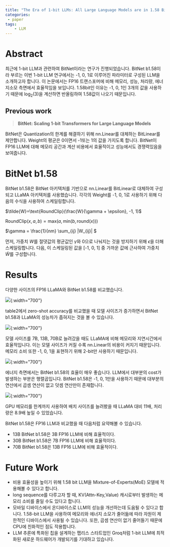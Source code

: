 ```yaml
---
title: "The Era of 1-bit LLMs: All Large Language Models are in 1.58 Bits"
categories:
 - paper
tags:
    - LLM
---
```

# Abstract

최근에 1-bit LLM과 관련하여 BitNet이라는 연구가 진행되었습니다. BitNet b1.58이라 부르는 이번 1-bit LLM 연구에서는 -1, 0, 1로 이루어진 파라미터로 구성된 LLM을 소개하고자 합니다. 이 논문에서는 FP16 트랜스포머에 비해 메모리, 성능, 처리량, 에너지소모 측면에서 효율적임을 보입니다. 1.58bit인 이유는 -1, 0, 1인 3개의 값을 사용하기 때문에 $\text{log}_2(3)$을 계산하면 반올림하여 1.58값이 나오기 때문입니다.

## Previous work

> **BitNet: Scaling 1-bit Transformers for Large Language Models**
> 

BitNet은 Quantization의 한계를 해결하기 위해 nn.Linear를 대체하는 BitLinear를 제안합니다. Weight의 평균은 0이면서 -1또는 1의 값을 가지도록 합니다. BitNet이 FP16 LLM에 대해 메모리 공간과 계산 비용에서 효율적이고 성능에서도 경쟁력있음을 보여줍니다.

# BitNet b1.58

BitNet b1.58은 BitNet 아키텍처를 기반으로 nn.Linear를 BitLinear로 대체하여 구성되고 LLaMA 아키텍처를 사용했습니다. 각각의 Weight를 -1, 0, 1로 사용하기 위해 다음의 수식을 사용하여 스케일링합니다.

$\tilde{W}=\text{RoundClip}(\frac{W}{\gamma + \epsilon}, -1, 1)$

$\text{RoundClip}(x,a,b)=\text{max}(a,\text{min}(b,\text{round}(x)))$

$\gamma = \frac{1}{nm} \sum_{ij} \|W_{ij}\| $

먼저, 가중치 $W$를 절댓값의 평균값인 $\gamma$와 0으로 나눠지는 것을 방지하기 위해 $\epsilon$을 더해 스케일링합니다. 다음, 이 스케일링된 값을 [-1, 0, 1] 중 가까운 값에 근사하여 가중치 $\tilde{W}$를 구성합니다.

# Results

다양한 사이즈의 FP16 LLaMA와 BitNet b1.58를 비교했습니다. 

![](https://lh3.google.com/u/0/d/1xTIvsHMX7CRQMGZKmifvOO9GK_TbLVJr){:width="700"}    

table2에서 zero-shot accuracy를 비교했을 때 모델 사이즈가 증가하면서 BitNet b1.58과 LLaMA의 성능차가 좁혀지는 것을 볼 수 있습니다.

![](https://lh3.google.com/u/0/d/154-I-VBHdK545N6wz1gk3FfIOetHiOi9){:width="700"}    

모델 사이즈를 7B, 13B, 70B로 늘려갔을 때도 LLaMA에 비해 메모리와 지연시간에서 효율적입니다. 이는 모델 사이즈가 커질 수록 nn.Linear의 비용이 커지기 때문입니다. 메모리 소비 또한 -1, 0, 1을 표현하기 위해 2-bit만 사용하기 때문입니다.

![](https://lh3.google.com/u/0/d/1Lc2cVNo5wzHsJV7OSdK56w8bTGX5537B){:width="700"}    

에너지 측면에서는 BitNet b1.58의 효율이 매우 좋습니다. LLM에서 대부분의 cost가 발생하는 부분은 행렬곱입니다. BitNet b1.58은 -1, 0, 1만을 사용하기 때문에 대부분의 연산에서 곱셈 연산이 없고 덧셈 연산만이 존재합니다. 

![](https://lh3.google.com/u/0/d/1-t6fBA9irY1UX_wYjB0t1Uthdyf07WrN){:width="700"}    

GPU 메모리를 한계까지 사용하여 배치 사이즈를 늘려봤을 때 LLaMA 대비 11배, 처리량은 8.9배 높일 수 있었습니다.

BitNet b1.58은 FP16 LLM과 비교했을 때 다음처럼 요약해볼 수 있습니다.

- 13B BitNet b1.58은 3B FP16 LLM에 비해 효율적이다.
- 30B BitNet b1.58은 7B FP16 LLM에 비해 효율적이다.
- 70B BitNet b1.58은 13B FP16 LLM에 비해 효율적이다.

# Future Work

- 비용 효율성을 높이기 위해 1.58 bit LLM을 Mixture-of-Experts(MoE) 모델에 적용해볼 수 있다고 합니다.
- long sequence를 다루고자 할 때, KV(Attn-Key,Value) 캐시로부터 발생하는 메모리 소비를 줄일 수도 있다고 합니다.
- 모바일 디바이스에서 온디바이스로 LLM의 성능을 개선하는데 도움될 수 있다고 합니다. 1.58-bit LLM을 사용하여 메모리와 에너지 소모가 줄어듦에 따라 자원이 제한적인 디바이스에서 사용될 수 있습니다. 또한, 곱셈 연산이 없기 줄어들기 때문에 CPU에 친화적인 점도 작용합니다.
- LLM 추론에 특화된 칩을 설계하는 팹리스 스타트업인 Groq처럼 1-bit LLM에 최적화된 새로운 하드웨어가 개발되기를 기대하고 있습니다.